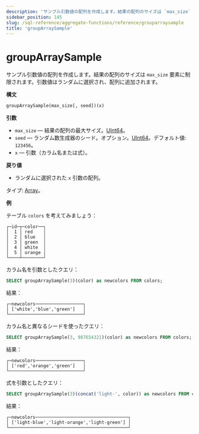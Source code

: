 ```yaml
---
description: 'サンプル引数値の配列を作成します。結果の配列のサイズは `max_size` 要素に制限されます。引数値はランダムに選択され、配列に追加されます。'
sidebar_position: 145
slug: /sql-reference/aggregate-functions/reference/grouparraysample
title: 'groupArraySample'
---
```



# groupArraySample

サンプル引数値の配列を作成します。結果の配列のサイズは `max_size` 要素に制限されます。引数値はランダムに選択され、配列に追加されます。

**構文**

```sql
groupArraySample(max_size[, seed])(x)
```

**引数**

- `max_size` — 結果の配列の最大サイズ。[UInt64](../../data-types/int-uint.md)。
- `seed` — ランダム数生成器のシード。オプション。[UInt64](../../data-types/int-uint.md)。デフォルト値: `123456`。
- `x` — 引数（カラム名または式）。

**戻り値**

- ランダムに選択された `x` 引数の配列。

タイプ: [Array](../../data-types/array.md)。

**例**

テーブル `colors` を考えてみましょう：

```text
┌─id─┬─color──┐
│  1 │ red    │
│  2 │ blue   │
│  3 │ green  │
│  4 │ white  │
│  5 │ orange │
└────┴────────┘
```

カラム名を引数としたクエリ：

```sql
SELECT groupArraySample(3)(color) as newcolors FROM colors;
```

結果：

```text
┌─newcolors──────────────────┐
│ ['white','blue','green']   │
└────────────────────────────┘
```

カラム名と異なるシードを使ったクエリ：

```sql
SELECT groupArraySample(3, 987654321)(color) as newcolors FROM colors;
```

結果：

```text
┌─newcolors──────────────────┐
│ ['red','orange','green']   │
└────────────────────────────┘
```

式を引数としたクエリ：

```sql
SELECT groupArraySample(3)(concat('light-', color)) as newcolors FROM colors;
```

結果：

```text
┌─newcolors───────────────────────────────────┐
│ ['light-blue','light-orange','light-green'] │
└─────────────────────────────────────────────┘
```

